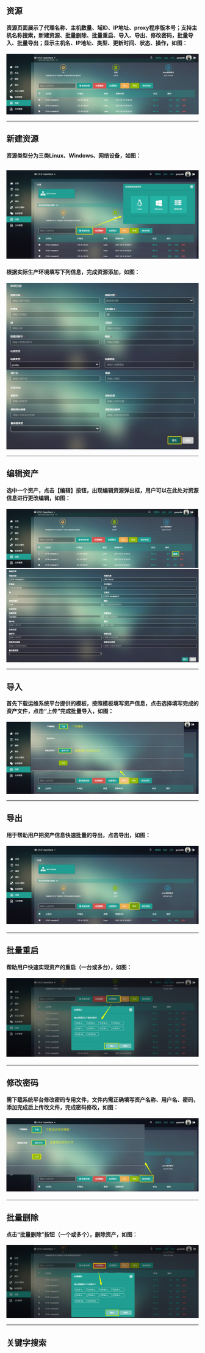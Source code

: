## 资源

#### 资源页面展示了代理名称、主机数量、域ID、IP地址、proxy程序版本号；支持主机名称搜索，新建资源、批量删除、批量重启、导入、导出、修改密码，批量导入、批量导出；显示主机名、IP地址、类型、更新时间、状态、操作，如图：

![](/assets/资源.png)

---

## 新建资源

#### 资源类型分为三类Linux、Windows、网络设备，如图：

## ![](/assets/新建资源.jpg)

#### 根据实际生产环境填写下列信息，完成资源添加，如图：

![](/assets/新建资源2.jpg)

---

## 编辑资产

#### 选中一个资产，点击【编辑】按钮，出现编辑资源弹出框，用户可以在此处对资源信息进行更改编辑，如图：

![](/assets/编辑资源2.png)![](/assets/编辑资源.jpg)

---

## 导入

#### 首先下载运维系统平台提供的模板，按照模板填写资产信息，点击选择填写完成的资产文件，点击“上传”完成批量导入，如图：

![](/assets/导入.jpg)

---

## 导出

#### 用于帮助用户把资产信息快速批量的导出，点击导出，如图：

#### ![](/assets/导出.jpg)

---

## 批量重启

#### 帮助用户快速实现资产的重启（一台或多台），如图：

#### ![](/assets/批量重启.jpg)

---

## 修改密码

#### 需下载系统平台修改密码专用文件，文件内需正确填写资产名称、用户名、密码，添加完成后上传改文件，完成密码修改，如图：

#### ![](/assets/修改密码.jpg)

---

## 批量删除

#### 点击“批量删除”按钮（一个或多个），删除资产，如图：

![](/assets/删除资产.png)

---

## 关键字搜索

## 



























